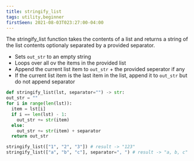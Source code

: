 ```yaml
---
title: stringify_list
tags: utility,beginner
firstSeen: 2021-08-03T023:27:00-04:00
---
```


The stringify_list function takes the contents of a list and
returns a string of the list contents optionaly separated by a provided separator.

- Sets `out_str` to an empty string
- Loops over all ov the items in the provided list
- Append the current list item to `out_str` + the provided seperator if any
- If the current list item is the last item in the list, append it to `out_str` but do not append separator

```py
def stringify_list(lst, separator="") -> str:
out_str = ""
for i in range(len(lst)):
  item = lst[i]
  if i == len(lst) - 1:
    out_str += str(item)
  else:
    out_str += str(item) + separator
  return out_str
```

```py
stringify_list(["1", "2", "3"]) # result -> "123"
stringify_list(["a", "b", "c"], separator=", ") # result -> "a, b, c"
```

